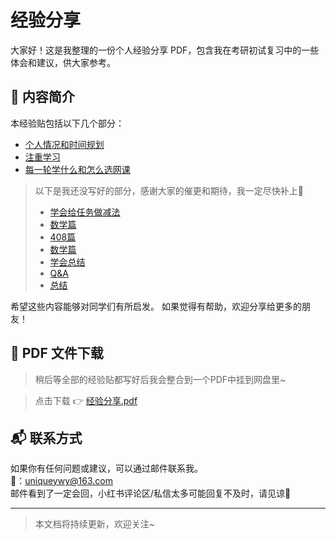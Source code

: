 
# 经验分享

大家好！这是我整理的一份个人经验分享 PDF，包含我在考研初试复习中的一些体会和建议，供大家参考。

## 📝 内容简介

本经验贴包括以下几个部分：

- [个人情况和时间规划](./个人情况和时间规划.md)
- [注重学习](./注重学习.md)
- [每一轮学什么和怎么选网课](./每一轮学什么和怎么选网课.md)
  
> 以下是我还没写好的部分，感谢大家的催更和期待，我一定尽快补上🥹
> - [学会给任务做减法](./README.md)
> - [数学篇](./README.md)
> - [408篇](./README.md)
> - [数学篇](./README.md)
> - [学会总结](./README.md)
> - [Q&A](./README.md)
> - [总结](./README.md)

希望这些内容能够对同学们有所启发。
如果觉得有帮助，欢迎分享给更多的朋友！

## 📄 PDF 文件下载
> 稍后等全部的经验贴都写好后我会整合到一个PDF中挂到网盘里~

>点击下载 👉 [经验分享.pdf](./README.md)

## 📬 联系方式

如果你有任何问题或建议，可以通过邮件联系我。   
📮：uniqueywy@163.com   
邮件看到了一定会回，小红书评论区/私信太多可能回复不及时，请见谅🥹

---

> 本文档将持续更新，欢迎关注~
